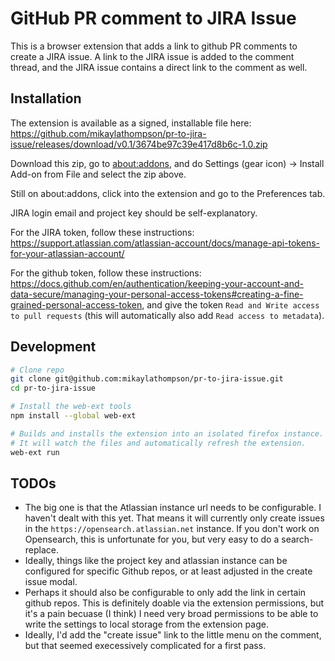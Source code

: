 # GitHub PR comment to JIRA Issue

This is a browser extension that adds a link to github PR comments to create a JIRA issue. A link to the JIRA issue is added to the comment thread, and the JIRA issue contains a direct link to the comment as well.


## Installation

The extension is available as a signed, installable file here: https://github.com/mikaylathompson/pr-to-jira-issue/releases/download/v0.1/3674be97c39e417d8b6c-1.0.zip

Download this zip, go to [about:addons](about:addons), and do Settings (gear icon) -> Install Add-on from File and select the zip above.

Still on about:addons, click into the extension and go to the Preferences tab.

JIRA login email and project key should be self-explanatory. 

For the JIRA token, follow these instructions: https://support.atlassian.com/atlassian-account/docs/manage-api-tokens-for-your-atlassian-account/

For the github token, follow these instructions: https://docs.github.com/en/authentication/keeping-your-account-and-data-secure/managing-your-personal-access-tokens#creating-a-fine-grained-personal-access-token, and give the token `Read and Write access to pull requests` (this will automatically also add `Read access to metadata`).


## Development

```sh
# Clone repo
git clone git@github.com:mikaylathompson/pr-to-jira-issue.git
cd pr-to-jira-issue

# Install the web-ext tools
npm install --global web-ext

# Builds and installs the extension into an isolated firefox instance.
# It will watch the files and automatically refresh the extension.
web-ext run
```


## TODOs
- The big one is that the Atlassian instance url needs to be configurable. I haven't dealt with this yet. That means it will currently only create issues in the `https://opensearch.atlassian.net` instance. If you don't work on Opensearch, this is unfortunate for you, but very easy to do a search-replace.
- Ideally, things like the project key and atlassian instance can be configured for specific Github repos, or at least adjusted in the create issue modal.
- Perhaps it should also be configurable to only add the link in certain github repos. This is definitely doable via the extension permissions, but it's a pain becuase (I think) I need very broad permissions to be able to write the settings to local storage from the extension page.
- Ideally, I'd add the "create issue" link to the little menu on the comment, but that seemed execessively complicated for a first pass.